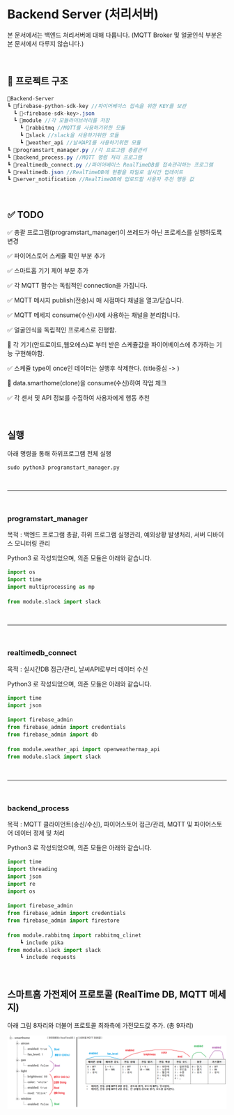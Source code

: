 # Backend Server (처리서버)

본 문서에서는 백엔드 처리서버에 대해 다룹니다. (MQTT Broker 및 얼굴인식 부분은 본 문서에서 다루지 않습니다.)

<br>

## 📂 프로젝트 구조

```c#
📂Backend-Server
┗ 📁firebase-python-sdk-key //파이어베이스 접속을 위한 KEY를 보관
  ┗ 📃<firebase-sdk-key>.json
  ┗ 📁module //각 모듈라이브러리를 저장
    ┗ 📁rabbitmq //MQTT를 사용하기위한 모듈
    ┗ 📁slack //slack을 사용하기위한 모듈
    ┗ 📁weather_api //날씨API를 사용하기위한 모듈
┗ 📃programstart_manager.py //각 프로그램 총괄관리
┗ 📃backend_process.py //MQTT 명령 처리 프로그램
┗ 📃realtimedb_connect.py //파이어베이스 RealTimeDB를 접속관리하는 프로그램
┗ 📃realtimedb.json //RealTimeDB에 현황을 파일로 실시간 업데이트
┗ 📃server_notification //RealTimeDB에 업로드할 사용자 추천 행동 값
```

  <br>

## ✅ TODO

✅ 총괄 프로그램(programstart_manager)이 쓰레드가 아닌 프로세스를 실행하도록 변경

✅ 파이어스토어 스케쥴 확인 부분 추가

✅ 스마트홈 기기 제어 부분 추가

✅ 각 MQTT 함수는 독립적인 connection을 가집니다.

✅ MQTT 메시지 publish(전송)시 매 시점마다 채널을 열고/닫습니다.

✅ MQTT 메세지 consume(수신)시에 사용하는 채널을 분리합니다.

✅ 얼굴인식을 독립적인 프로세스로 진행함.

🚫 각 기기(안드로이드,웹오에스)로 부터 받은 스케쥴값을 파이어베이스에 추가하는 기능 구현해야함.

✅ 스케쥴 type이 once인 데이터는 실행후 삭제한다. (title중심 -> )

🚫 data.smarthome(clone)을 consume(수신)하여 작업 체크

✅ 각 센서 및 API 정보를 수집하여 사용자에게 행동 추천

  <br>

## 실행

아래 명령을 통해 하위프로그램 전체 실행

```shell
sudo python3 programstart_manager.py
```

<br>

___

<br>

### programstart_manager

목적 : 백엔드 프로그램 총괄, 하위 프로그램 실행관리, 예외상황 발생처리, 서버 디바이스 모니터링 관리

Python3 로 작성되었으며, 의존 모듈은 아래와 같습니다.

```python
import os
import time
import multiprocessing as mp

from module.slack import slack
```

<br>

---

<br>

### realtimedb_connect

목적 : 실시간DB 접근/관리, 날씨API로부터 데이터 수신

Python3 로 작성되었으며, 의존 모듈은 아래와 같습니다.

```python
import time
import json

import firebase_admin
from firebase_admin import credentials
from firebase_admin import db

from module.weather_api import openweathermap_api
from module.slack import slack
```

<br>

---

<br>

### backend_process

목적 : MQTT 클라이언트(송신/수신), 파이어스토어 접근/관리, MQTT 및 파이어스토어 데이터 정제 및 처리

Python3 로 작성되었으며, 의존 모듈은 아래와 같습니다.

```python
import time
import threading
import json
import re
import os

import firebase_admin
from firebase_admin import credentials
from firebase_admin import firestore

from module.rabbitmq import rabbitmq_clinet
	┗ include pika
from module.slack import slack
   	┗ include requests
```

<br>

## 스마트홈 가전제어 프로토콜 (RealTime DB, MQTT 메세지)

아래 그림 8자리와 더불어 프로토콜 최좌측에 가전모드값 추가. (총 9자리)

![](./readme_file/img/smarthome_protocol.png)

<br>
